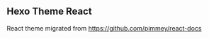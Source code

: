 Hexo Theme React
---------------------

React theme migrated from https://github.com/pimmey/react-docs